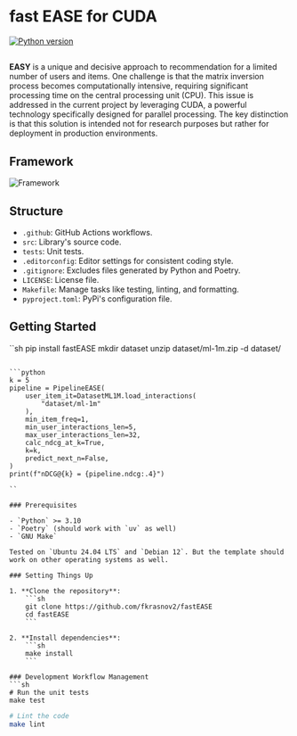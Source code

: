 # fast EASE for CUDA
[![Python version](https://img.shields.io/badge/Python-%3E=3.10-blue)](https://github.com/fkrasnov2/fastEASE)

##
**EASY** is a unique and decisive approach to recommendation for a limited number of users and items.
One challenge is that the matrix inversion process becomes computationally intensive, requiring significant processing time on the central processing unit (CPU).
This issue is addressed in the current project by leveraging CUDA, a powerful technology specifically designed for parallel processing. The key distinction is that this solution is intended not for research purposes but rather for deployment in production environments.

## Framework

![Framework](https://github.com/fkrasnov2/fastEASE/blob/main/fastEASEv2.png)

## Structure

- `.github`: GitHub Actions workflows.
- `src`: Library's source code.
- `tests`: Unit tests.
- `.editorconfig`: Editor settings for consistent coding style.
- `.gitignore`: Excludes files generated by Python and Poetry.
- `LICENSE`: License file.
- `Makefile`: Manage tasks like testing, linting, and formatting.
- `pyproject.toml`: PyPi's configuration file.

## Getting Started
``sh
pip install fastEASE
mkdir dataset
unzip dataset/ml-1m.zip -d dataset/
```

```python
k = 5
pipeline = PipelineEASE(
    user_item_it=DatasetML1M.load_interactions(
        "dataset/ml-1m"
    ),
    min_item_freq=1,
    min_user_interactions_len=5,
    max_user_interactions_len=32,
    calc_ndcg_at_k=True,
    k=k,
    predict_next_n=False,
)
print(f"nDCG@{k} = {pipeline.ndcg:.4}")

``

### Prerequisites

- `Python` >= 3.10
- `Poetry` (should work with `uv` as well)
- `GNU Make`

Tested on `Ubuntu 24.04 LTS` and `Debian 12`. But the template should work on other operating systems as well.

### Setting Things Up

1. **Clone the repository**:
    ```sh
    git clone https://github.com/fkrasnov2/fastEASE
    cd fastEASE
    ```

2. **Install dependencies**:
    ```sh
    make install
    ```

### Development Workflow Management
```sh
# Run the unit tests
make test
```

```sh
# Lint the code
make lint
```


